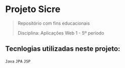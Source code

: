 # Projeto Sicre

> Repositório com fins educacionais
>
> Disciplina: Aplicações Web 1 - 5º período

## Tecnlogias utilizadas neste projeto:
```Java```
```JPA```
```JSP``` 
